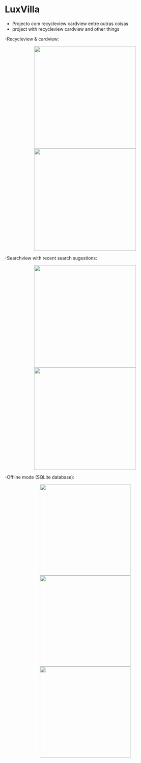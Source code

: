 # LuxVilla
- Projecto com recycleview cardview entre outras coisas
- project with recycleview cardview and other things

-Recycleview & cardview:
<p align="center">
  <img src="http://brunomassa.esy.es/device-2016-04-08-093219.png" width="320"/>
  <img src="http://brunomassa.esy.es/device-2016-02-12-173430.png" width="320"/>
</p>

-Searchview with recent search sugestions:
<p align="center">
  <img src="http://brunomassa.esy.es/device-2016-04-08-093050.png" width="320"/>
  <img src="http://brunomassa.esy.es/device-2016-04-08-153643.png" width="320"/>
</p>

-Offline mode (SQLite database):
<p align="center">
  <img src="http://brunomassa.esy.es/device-2016-04-08-095326.png" width="285"/>
  <img src="http://brunomassa.esy.es/device-2016-02-12-173759.png" width="285"/>
  <img src="http://brunomassa.esy.es/device-2016-02-12-173549.png" width="285"/>
</p>
